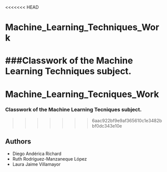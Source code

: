 <<<<<<< HEAD
# Machine_Learning_Techniques_Work
###Classwork of the Machine Learning Techniques subject.
=======
# Machine_Learning_Tecniques_Work
### Classwork of the Machine Learning Tecniques subject.
>>>>>>> 6aac922bf9e9af365610c1e3482bbf0dc343e10e

## Authors
* Diego Andérica Richard
* Ruth Rodríguez-Manzaneque López
* Laura Jaime Villamayor